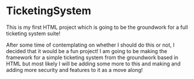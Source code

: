 # TicketingSystem
This is my first HTML project which is going to be the groundwork for a full ticketing system suite!


After some time of contemplating on whether I should do this or not, I decided that it would be a fun project! I am going to be making the framework for a simple ticketing system from the groundwork based in HTML but most likely I will be adding some more to this and making and adding more security and features to it as a move along!

